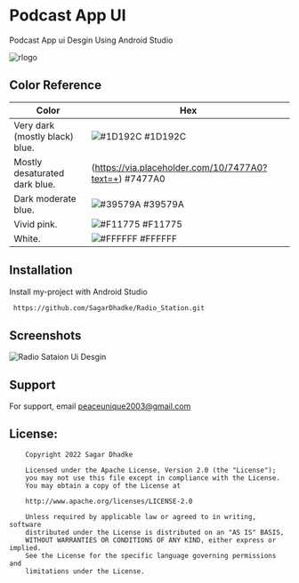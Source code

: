 
# Podcast App UI 

Podcast App ui Desgin Using Android Studio


![rlogo](https://user-images.githubusercontent.com/70995022/184540509-3e41d9df-c11a-4004-bfc7-ccdc6ed74065.png)


## Color Reference

| Color             | Hex                                                                |
| ----------------- | ------------------------------------------------------------------ |
| Very dark (mostly black) blue. | ![#1D192C](https://via.placeholder.com/10/1D192C?text=+) #1D192C |
| Mostly desaturated dark blue. | (https://via.placeholder.com/10/7477A0?text=+) #7477A0 |
| Dark moderate blue. | ![#39579A](https://via.placeholder.com/10/39579A?text=+) #39579A |
| Vivid pink. | ![#F11775](https://via.placeholder.com/10/F11775?text=+) #F11775 |
| White. | ![#FFFFFF](https://via.placeholder.com/10/FFFFFF?text=+) #FFFFFF |




## Installation

Install my-project with Android Studio

```bash
 https://github.com/SagarDhadke/Radio_Station.git
```
    


## Screenshots

![Radio Sataion Ui Desgin](https://user-images.githubusercontent.com/70995022/184579284-ff3876cb-1708-4f76-94e2-6aae2e86e2e4.png)



## Support

For support, email peaceunique2003@gmail.com 


## License:
```
    Copyright 2022 Sagar Dhadke

    Licensed under the Apache License, Version 2.0 (the "License");
    you may not use this file except in compliance with the License.
    You may obtain a copy of the License at

    http://www.apache.org/licenses/LICENSE-2.0

    Unless required by applicable law or agreed to in writing, software
    distributed under the License is distributed on an "AS IS" BASIS,
    WITHOUT WARRANTIES OR CONDITIONS OF ANY KIND, either express or implied.
    See the License for the specific language governing permissions and
    limitations under the License.
```

